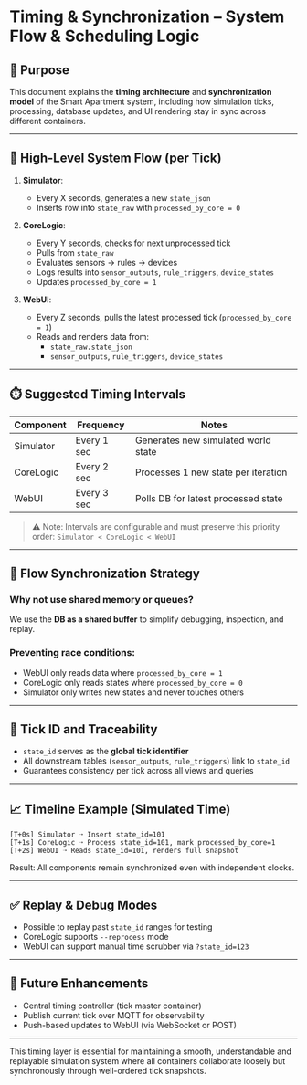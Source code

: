 # Timing & Synchronization – System Flow & Scheduling Logic

## 🧠 Purpose
This document explains the **timing architecture** and **synchronization model** of the Smart Apartment system, including how simulation ticks, processing, database updates, and UI rendering stay in sync across different containers.

---

## 🔁 High-Level System Flow (per Tick)

1. **Simulator**:
   - Every X seconds, generates a new `state_json`
   - Inserts row into `state_raw` with `processed_by_core = 0`

2. **CoreLogic**:
   - Every Y seconds, checks for next unprocessed tick
   - Pulls from `state_raw`
   - Evaluates sensors → rules → devices
   - Logs results into `sensor_outputs`, `rule_triggers`, `device_states`
   - Updates `processed_by_core = 1`

3. **WebUI**:
   - Every Z seconds, pulls the latest processed tick (`processed_by_core = 1`)
   - Reads and renders data from:
     - `state_raw.state_json`
     - `sensor_outputs`, `rule_triggers`, `device_states`

---

## ⏱️ Suggested Timing Intervals

| Component  | Frequency   | Notes                                 |
|------------|-------------|----------------------------------------|
| Simulator  | Every 1 sec | Generates new simulated world state    |
| CoreLogic  | Every 2 sec | Processes 1 new state per iteration    |
| WebUI      | Every 3 sec | Polls DB for latest processed state    |

> ⚠️ Note: Intervals are configurable and must preserve this priority order:
`Simulator < CoreLogic < WebUI`

---

## 🔄 Flow Synchronization Strategy

### Why not use shared memory or queues?
We use the **DB as a shared buffer** to simplify debugging, inspection, and replay.

### Preventing race conditions:
- WebUI only reads data where `processed_by_core = 1`
- CoreLogic only reads states where `processed_by_core = 0`
- Simulator only writes new states and never touches others

---

## 🧩 Tick ID and Traceability
- `state_id` serves as the **global tick identifier**
- All downstream tables (`sensor_outputs`, `rule_triggers`) link to `state_id`
- Guarantees consistency per tick across all views and queries

---

## 📈 Timeline Example (Simulated Time)

```
[T+0s] Simulator ➝ Insert state_id=101
[T+1s] CoreLogic ➝ Process state_id=101, mark processed_by_core=1
[T+2s] WebUI ➝ Reads state_id=101, renders full snapshot
```

Result: All components remain synchronized even with independent clocks.

---

## ✅ Replay & Debug Modes
- Possible to replay past `state_id` ranges for testing
- CoreLogic supports `--reprocess` mode
- WebUI can support manual time scrubber via `?state_id=123`

---

## 📌 Future Enhancements
- Central timing controller (tick master container)
- Publish current tick over MQTT for observability
- Push-based updates to WebUI (via WebSocket or POST)

---

This timing layer is essential for maintaining a smooth, understandable and replayable simulation system where all containers collaborate loosely but synchronously through well-ordered tick snapshots.

